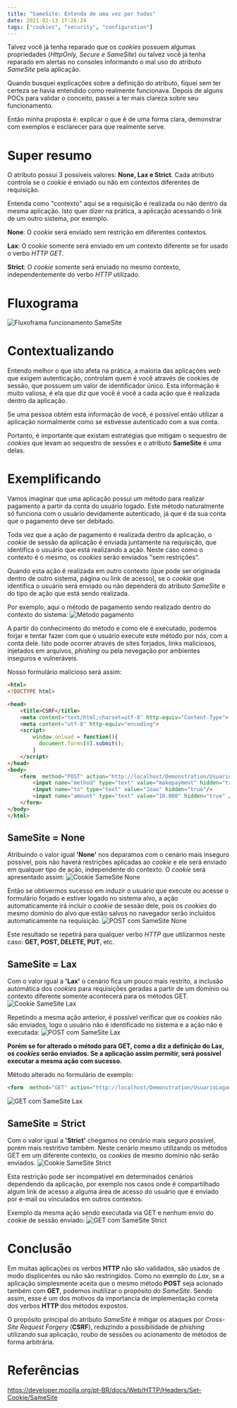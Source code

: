 ```yaml
---
title: "SameSite: Entenda de uma vez por todas"
date: 2021-02-13 17:26:24
tags: ["cookies", "security", "configuration"]
---
```


Talvez você já tenha reparado que os *cookies* possuem algumas propriedades (*HttpOnly, Secure e SameSite*) ou talvez você já tenha reparado em alertas no consoles informando o mal uso do atributo *SameSite* pela aplicação. 

Quando busquei explicações sobre a definição do atributo, fiquei sem ter certeza se havia entendido como realmente funcionava. Depois de alguns POCs para validar o conceito, passei a ter mais clareza sobre seu funcionamento.

Então minha proposta é: explicar o que é de uma forma clara, demonstrar com exemplos e esclarecer para que realmente serve.

# Super resumo

O atributo possui 3 possíveis valores: **None, Lax e Strict**. Cada atributo controla se o *cookie* é enviado ou não em contextos diferentes de requisição.

Entenda como "contexto" aqui se a requisição é realizada ou não dentro da mesma aplicação. Isto quer dizer na prática, a aplicação acessando o link de um outro sistema, por exemplo.

**None**: O *cookie* será enviado sem restrição em diferentes contextos.

**Lax**: O *cookie* somente será enviado em um contexto diferente se for usado o verbo *HTTP GET*.

**Strict**: O *cookie* somente será enviado no mesmo contexto, independentemente do verbo *HTTP* utilizado.

# Fluxograma

![Fluxoframa funcionamento SameSite](/imgs/samesite/fluxograma.jpg)

# Contextualizando

Entendo melhor o que isto afeta na prática, a maioria das aplicações *web* que exigem autenticação, controlam quem é você através de cookies de sessão, que possuem um valor de identificador único. Esta informação é muito valiosa, é ela que diz que você é você a cada ação que é realizada dentro da aplicação.

Se uma pessoa obtém esta informação de você, é possível então utilizar a aplicação normalmente como se estivesse autenticado com a sua conta. 

Portanto, é importante que existam estratégias que mitigam o sequestro de *cookies* que levam ao sequestro de sessões e o atributo **SameSite** é uma delas.

# Exemplificando

Vamos imaginar que uma aplicação possui um método para realizar pagamento a partir da conta do usuário logado. Este método naturalmente só funciona com o usuário devidamente autenticado, já que é da sua conta que o pagamento deve ser debitado.

Toda vez que a ação de pagamento é realizada dentro da aplicação, o *cookie* de sessão da aplicação é enviada juntamente na requisição, que identifica o usuário que está realizando a ação. Neste caso como o contexto é o mesmo, os *cookies* serão enviados "sem restrições".

Quando esta ação é realizada em outro contexto (que pode ser originada dentro de outro sistema, página ou link de acesso), se o *cookie* que identifica o usuário será enviado ou não dependerá do atributo *SameSite* e do tipo de ação que está sendo realizada.

Por exemplo, aqui o método de pagamento sendo realizado dentro do contexto do sistema:
![Método pagamento](/imgs/samesite/makepayment-method.PNG)

A partir do conhecimento do método e como ele é executado, podemos forjar e tentar fazer com que o usuário execute este método por nós, com a conta dele. Isto pode ocorrer através de sites forjados, links maliciosos, injetados em arquivos, *phishing* ou pela nevegação por ambientes inseguros e vulneráveis.

Nosso formulário malicioso será assim:
```html
<html>
<!DOCTYPE html>

<head>
	<title>CSRF</title>
	<meta content="text/html;charset=utf-8" http-equiv="Content-Type">
	<meta content="utf-8" http-equiv="encoding">
	<script>		
		window.onload = function(){
		  document.forms[0].submit();		  
		}
	</script>
</head>
<body>
	<form  method="POST" action="http://localhost/Demonstration/UsuarioLogado.ashx">
		<input name="method" type="text" value="makepayment" hidden="true"/>
		<input name="to" type="text" value="Joao" hidden="true"/>
		<input name="amount" type="text" value="10.000" hidden="true" />
	</form>
</body>
</html>
```

## SameSite = None

Atribuindo o valor igual **'None'** nos deparamos com o cenário mais inseguro possível, pois não haverá restrições aplicadas ao *cookie* e ele será enviado em qualquer tipo de ação, independente do contexto. O *cookie* será apresentado assim:
![Cookie SameSite None](/imgs/samesite/2-samesite-none.PNG)

Então se obtivermos sucesso em induzir o usuário que execute ou acesse o formulário forjado e estiver logado no sistema alvo, a ação automaticamente irá incluir o *cookie* de sessão dele, pois os *cookies* do mesmo domínio do alvo que estão salvos no navegador serão incluídos automaticamente na requisição.
![POST com SameSite None](/imgs/samesite/3-post-samesite-none.PNG)

Este resultado se repetirá para qualquer verbo *HTTP* que utilizarmos neste caso: **GET, POST, DELETE, PUT**, etc.

## SameSite = Lax

Com o valor igual a **'Lax'** o cenário fica um pouco mais restrito, a inclusão automática dos *cookies* para requisições geradas a partir de um domínio ou contexto diferente somente acontecerá para os métodos GET.
![Cookie SameSite Lax](/imgs/samesite/4-samesite-lax.PNG)

Repetindo a mesma ação anterior, é possível verificar que os *cookies* não são enviados, logo o usuário não é identificado no sistema e a ação não é executada:
![POST com SameSite Lax](/imgs/samesite/4-post-samesite-lax.PNG)

**Porém se for alterado o método para GET, como a diz a definição do Lax, os *cookies* serão enviados. Se a aplicação assim permitir, será possível executar a mesma ação com sucesso.**

Método alterado no formulário de exemplo:
```html
<form  method="GET" action="http://localhost/Demonstration/UsuarioLogado.ashx">
```
![GET com SameSite Lax](/imgs/samesite/4-get-samesite-lax.PNG)

## SameSite = Strict
Com o valor igual a **'Strict'** chegamos no cenário mais seguro possível, porém mais restritivo também. Neste cenário mesmo utilizando os métodos GET em um diferente contexto, os *cookies* de mesmo domínio não serão enviados.
![Cookie SameSite Strict](/imgs/samesite/5-get-samesite-strict.PNG)

Esta restrição pode ser incompatível em determinados cenários dependendo da aplicação, por exemplo nos casos onde é compartilhado algum link de acesso a alguma área de acesso do usuário que é enviado por e-mail ou vinculados em outros contextos.

Exemplo da mesma ação sendo executada via GET e nenhum envio do cookie de sessão enviado:
![GET com SameSite Strict](/imgs/samesite/6-get-samesite-strict.PNG)


# Conclusão

Em muitas aplicações os verbos **HTTP** não são validados, são usados de modo displicentes ou não são restringidos. Como no exemplo do *Lax*, se a aplicação simplesmente aceita que o mesmo método **POST** seja acionado também com **GET**, podemos inutilizar o propósito do *SameSite*. Sendo assim, esse é um dos motivos da importancia de implementação correta dos verbos **HTTP** dos métodos expostos.

O propósito principal do atributo *SameSite* é mitigar os ataques por *Cross-Site Request Forgery* (**CSRF**), reduzindo a possibilidade de *phishing* utilizando sua aplicação, roubo de sessões ou acionamento de métodos de forma arbitrária.

# Referências

https://developer.mozilla.org/pt-BR/docs/Web/HTTP/Headers/Set-Cookie/SameSite